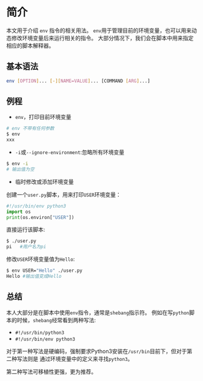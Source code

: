 # 简介

本文用于介绍 `env` 指令的相关用法。
`env`用于管理目前的环境变量，也可以用来动态修改环境变量后来运行相关的指令。
大部分情况下，我们会在脚本中用来指定相应的脚本解释器。

## 基本语法

```sh
env [OPTION]... [-][NAME=VALUE]... [COMMAND [ARG]...]
```

## 例程

* `env`，打印目前环境变量

```sh
# env 不带有任何参数
$ env
xxx
```

* `-i`或`--ignore-environment`:忽略所有环境变量

```sh
$ env -i
# 输出值为空
```

* 临时修改或添加环境变量

创建一个`user.py`脚本，用来打印`USER`环境变量：

```py
#!/usr/bin/env python3
import os
print(os.environ["USER"])
```

直接运行该脚本:

```sh
$ ./user.py
pi   #用户名为pi
```

修改`USER`环境变量值为`Hello`:

```sh
$ env USER="Hello" ./user.py
Hello #输出值变成Hello
```

## 总结

本人大部分是在脚本中使用`env`指令，通常是`shebang`指示符。
例如在写`python`脚本的时候，`shebang`经常看到两种写法:

* `#!/usr/bin/python3`
* `#!/usr/bin/env python3`

对于第一种写法是硬编码，强制要求Python3安装在`/usr/bin`目前下，但对于第二种写法则是
通过环境变量中的定义来寻找`python3`。

第二种写法可移植性更强，更为推荐。
